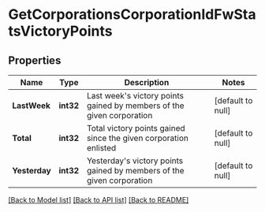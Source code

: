 # GetCorporationsCorporationIdFwStatsVictoryPoints

## Properties
Name | Type | Description | Notes
------------ | ------------- | ------------- | -------------
**LastWeek** | **int32** | Last week&#x27;s victory points gained by members of the given corporation | [default to null]
**Total** | **int32** | Total victory points gained since the given corporation enlisted | [default to null]
**Yesterday** | **int32** | Yesterday&#x27;s victory points gained by members of the given corporation | [default to null]

[[Back to Model list]](../README.md#documentation-for-models) [[Back to API list]](../README.md#documentation-for-api-endpoints) [[Back to README]](../README.md)


